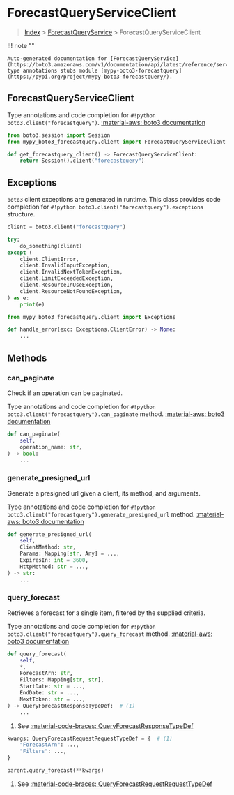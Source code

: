 # ForecastQueryServiceClient

> [Index](../README.md) > [ForecastQueryService](./README.md) > ForecastQueryServiceClient

!!! note ""

    Auto-generated documentation for [ForecastQueryService](https://boto3.amazonaws.com/v1/documentation/api/latest/reference/services/forecastquery.html#ForecastQueryService)
    type annotations stubs module [mypy-boto3-forecastquery](https://pypi.org/project/mypy-boto3-forecastquery/).

## ForecastQueryServiceClient

Type annotations and code completion for `#!python boto3.client("forecastquery")`.
[:material-aws: boto3 documentation](https://boto3.amazonaws.com/v1/documentation/api/latest/reference/services/forecastquery.html#ForecastQueryService.Client)

```python title="Usage example"
from boto3.session import Session
from mypy_boto3_forecastquery.client import ForecastQueryServiceClient

def get_forecastquery_client() -> ForecastQueryServiceClient:
    return Session().client("forecastquery")
```

## Exceptions


`boto3` client exceptions are generated in runtime.
This class provides code completion for `#!python boto3.client("forecastquery").exceptions` structure.

```python title="Usage example"
client = boto3.client("forecastquery")

try:
    do_something(client)
except (
    client.ClientError,
    client.InvalidInputException,
    client.InvalidNextTokenException,
    client.LimitExceededException,
    client.ResourceInUseException,
    client.ResourceNotFoundException,
) as e:
    print(e)
```

```python title="Type checking example"
from mypy_boto3_forecastquery.client import Exceptions

def handle_error(exc: Exceptions.ClientError) -> None:
    ...
```


## Methods


### can\_paginate

Check if an operation can be paginated.

Type annotations and code completion for `#!python boto3.client("forecastquery").can_paginate` method.
[:material-aws: boto3 documentation](https://boto3.amazonaws.com/v1/documentation/api/latest/reference/services/forecastquery.html#ForecastQueryService.Client.can_paginate)

```python title="Method definition"
def can_paginate(
    self,
    operation_name: str,
) -> bool:
    ...
```


### generate\_presigned\_url

Generate a presigned url given a client, its method, and arguments.

Type annotations and code completion for `#!python boto3.client("forecastquery").generate_presigned_url` method.
[:material-aws: boto3 documentation](https://boto3.amazonaws.com/v1/documentation/api/latest/reference/services/forecastquery.html#ForecastQueryService.Client.generate_presigned_url)

```python title="Method definition"
def generate_presigned_url(
    self,
    ClientMethod: str,
    Params: Mapping[str, Any] = ...,
    ExpiresIn: int = 3600,
    HttpMethod: str = ...,
) -> str:
    ...
```


### query\_forecast

Retrieves a forecast for a single item, filtered by the supplied criteria.

Type annotations and code completion for `#!python boto3.client("forecastquery").query_forecast` method.
[:material-aws: boto3 documentation](https://boto3.amazonaws.com/v1/documentation/api/latest/reference/services/forecastquery.html#ForecastQueryService.Client.query_forecast)

```python title="Method definition"
def query_forecast(
    self,
    *,
    ForecastArn: str,
    Filters: Mapping[str, str],
    StartDate: str = ...,
    EndDate: str = ...,
    NextToken: str = ...,
) -> QueryForecastResponseTypeDef:  # (1)
    ...
```

1. See [:material-code-braces: QueryForecastResponseTypeDef](./type_defs.md#queryforecastresponsetypedef) 


```python title="Usage example with kwargs"
kwargs: QueryForecastRequestRequestTypeDef = {  # (1)
    "ForecastArn": ...,
    "Filters": ...,
}

parent.query_forecast(**kwargs)
```

1. See [:material-code-braces: QueryForecastRequestRequestTypeDef](./type_defs.md#queryforecastrequestrequesttypedef) 




